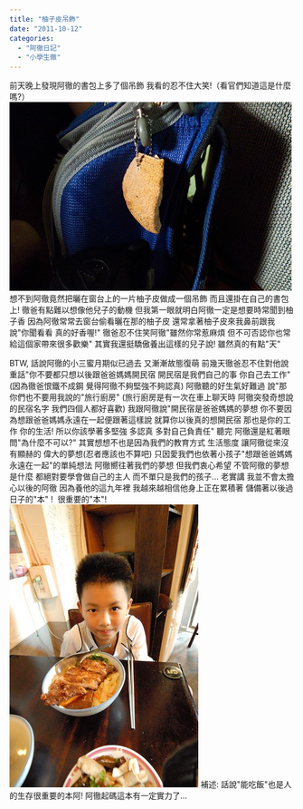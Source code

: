 ```yaml
---
title: "柚子皮吊飾"
date: "2011-10-12"
categories: 
  - "阿徹日記"
  - "小學生徹"
---
```


前天晚上發現阿徹的書包上多了個吊飾 我看的忍不住大笑!（看官們知道這是什麼嗎?） ![](images/6235905629_6e5f8f50ea.jpg) 想不到阿徹竟然把曬在窗台上的一片柚子皮做成一個吊飾 而且還掛在自己的書包上! 徹爸有點難以想像他兒子的動機 但我第一眼就明白阿徹一定是想要時常聞到柚子香 因為阿徹常常去窗台偷看曬在那的柚子皮 還常拿著柚子皮來我鼻前跟我說"你聞看看 真的好香喔!" 徹爸忍不住笑阿徹"雖然你常惹麻煩 但不可否認你也常給這個家帶來很多歡樂" 其實我還挺驕傲養出這樣的兒子說! 雖然真的有點"天"

BTW, 話說阿徹的小三蜜月期似已過去 又漸漸故態復萌 前幾天徹爸忍不住對他說重話"你不要都只想以後跟爸爸媽媽開民宿 開民宿是我們自己的事 你自己去工作" (因為徹爸恨鐵不成鋼 覺得阿徹不夠堅強不夠認真) 阿徹聽的好生氣好難過 說"那你們也不要用我說的"旅行廚房" (旅行廚房是有一次在車上聊天時 阿徹突發奇想說的民宿名字 我們四個人都好喜歡) 我跟阿徹說"開民宿是爸爸媽媽的夢想 你不要因為想跟爸爸媽媽永遠在一起便跟著這樣說 就算你以後真的想開民宿 那也是你的工作 你的生活! 所以你該學著多堅強 多認真 多對自己負責任" 聽完 阿徹還是紅著眼問"為什麼不可以?" 其實想想不也是因為我們的教育方式 生活態度 讓阿徹從來沒有顯赫的 偉大的夢想(忍者應該也不算吧) 只因愛我們也依著小孩子"想跟爸爸媽媽永遠在一起"的單純想法 阿徹嚮往著我們的夢想 但我們衷心希望 不管阿徹的夢想是什麼 都絕對要學會做自己的主人 而不單只是我們的孩子... 老實講 我並不會太擔心以後的阿徹 因為養他的這九年裡 我越來越相信他身上正在累積著 儲備著以後過日子的"本" !  很重要的"本"! ![](images/6165080489_3ca8d1fde0.jpg) 補述: 話說"能吃飯"也是人的生存很重要的本阿! 阿徹起碼這本有一定實力了...
